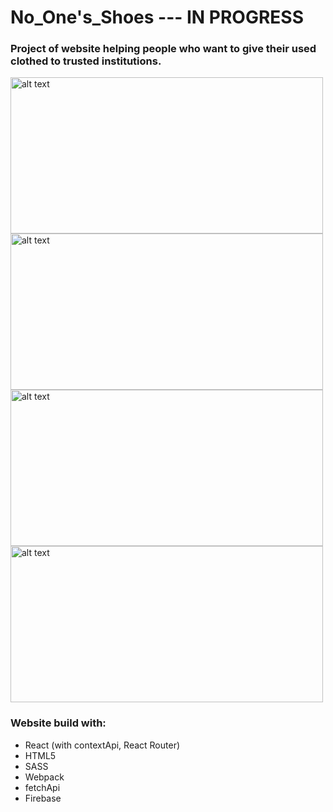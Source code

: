 # No_One's_Shoes     --- IN PROGRESS

### Project of website helping people who want to give their used clothed to trusted institutions.


 <img src="https://i.ibb.co/kGpk2Bz/Zrzut-ekranu-z-2020-05-18-12-46-31.png" alt="alt text" width="500px" height="250px">

 <img src="https://i.ibb.co/nPt5xxR/loggedIn.png" alt="alt text" width="500px" height="250px">
 
 <img src="https://i.ibb.co/Hp1qQcz/foundations.png" alt="alt text" width="500px" height="250px">
 
 <img src="https://i.ibb.co/3zD63Sb/contact.png" alt="alt text" width="500px" height="250px">
 
 
 
### Website build with:
- React (with contextApi, React Router)
- HTML5
- SASS
- Webpack
- fetchApi
- Firebase
